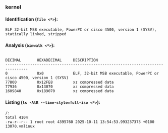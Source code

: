 ### kernel
#### Identification (`file <*>`):
```
ELF 32-bit MSB executable, PowerPC or cisco 4500, version 1 (SYSV), statically linked, stripped
```
#### Analysis (`binwalk <*>`):
```

DECIMAL       HEXADECIMAL     DESCRIPTION
--------------------------------------------------------------------------------
0             0x0             ELF, 32-bit MSB executable, PowerPC or cisco 4500, version 1 (SYSV)
77800         0x12FE8         xz compressed data
77936         0x13070         xz compressed data
1609840       0x189070        xz compressed data
```
#### Listing (`ls -AlR --time-style=full-iso <*>`):
```
/:
total 4104
-rw-r--r-- 1 root root 4395760 2025-10-11 13:54:53.993237373 +0100 13070.vmlinux
```

